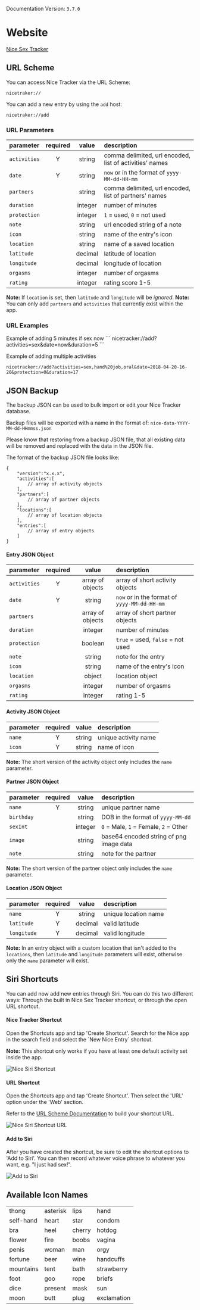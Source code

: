 Documentation Version: `3.7.0`

# Website

[Nice Sex Tracker](https://nicetracker.app)

## URL Scheme
You can access Nice Tracker via the URL Scheme:
```
nicetraker://
```

You can add a new entry by using the `add` host:
```
nicetraker://add
```

<h3>URL Parameters</h3>

|parameter| required | value | description |
|:---|:---:|:---:|:---|
|`activities`|Y| string |comma delimited, url encoded, list of activities' names |
|`date`|Y| string |`now` or in the format of `yyyy-MM-dd-HH-mm` |
|`partners`| | string | comma delimited, url encoded, list of partners' names |
|`duration`| | integer | number of minutes |
|`protection`| | integer | `1` = used, `0` = not used |
|`note`| | string | url encoded string of a note |
|`icon`| | string | name of the entry's icon |
|`location`| | string | name of a saved location |
|`latitude`| | decimal | latitude of location |
|`longitude`| | decimal | longitude of location |
|`orgasms`| | integer | number of orgasms |
|`rating`| | integer | rating score 1-5 |

**Note:** If `location` is set, then `latitude` and `longitude` will be _ignored_.
**Note:** You can only add `partners` and `activities` that currently exist within the app.

<h3>URL Examples</h3>
Example of adding 5 minutes if sex now
```
nicetracker://add?activities=sex&date=now&duration=5
```

Example of adding multiple activities
```
nicetracker://add?activities=sex,hand%20job,oral&date=2018-04-20-16-20&protection=0&duration=17
```

## JSON Backup
The backup JSON can be used to bulk import or edit your Nice Tracker database.

Backup files will be exported with a name in the format of: `nice-data-YYYY-MM-dd-HHmmss.json`

Please know that restoring from a backup JSON file, that all existing data will be removed and replaced with the data in the JSON file.

The format of the backup JSON file looks like:
```
{
    "version":"x.x.x",
    "activities":[
        // array of activity objects
    ],
    "partners":[
        // array of partner objects
    ],
    "locations":[
        // array of location objects
    ],
    "entries":[
        // array of entry objects
    ]
}
```

<h4>Entry JSON Object</h4>

|parameter| required | value | description |
|:---|:---:|:---:|:---|
|`activities`|Y| array of objects | array of short activity objects |
|`date`|Y| string |`now` or in the format of `yyyy-MM-dd-HH-mm` |
|`partners`| | array of objects | array of short partner objects |
|`duration`| | integer | number of minutes |
|`protection`| | boolean | `true` = used, `false` = not used |
|`note`| | string | note for the entry |
|`icon`| | string | name of the entry's icon |
|`location`| | object | location object |
|`orgasms`| | integer | number of orgasms |
|`rating`| | integer | rating 1-5 |

<h4>Activity JSON Object</h4>

|parameter| required | value | description |
|:---|:---:|:---:|:---|
|`name`|Y| string | unique activity name |
|`icon`|Y| string | name of icon |

**Note:** The short version of the activity object only includes the `name` parameter.

<h4>Partner JSON Object</h4>

|parameter| required | value | description |
|:---|:---:|:---:|:---|
|`name`|Y| string | unique partner name |
|`birthday`| | string | DOB in the format of `yyyy-MM-dd` |
|`sexInt`| | integer | `0` = Male, `1` = Female, `2` = Other |
|`image`| | string | base64 encoded string of png image data |
|`note`| | string | note for the partner |

**Note:** The short version of the partner object only includes the `name` parameter.

<h4>Location JSON Object</h4>

|parameter| required | value | description |
|:---|:---:|:---:|:---|
|`name`|Y| string | unique location name |
|`latitude`|Y| decimal | valid latitude |
|`longitude`|Y| decimal | valid longitude |

**Note:** In an entry object with a custom location that isn't added to the `locations`, then `latitude` and `longitude` parameters will exist, otherwise only the `name` parameter will exist.

## Siri Shortcuts

You can add now add new entries through Siri. You can do this two different ways: Through the built in Nice Sex Tracker shortcut, or through the open URL shortcut.

<h4>Nice Tracker Shortcut</h4>
Open the Shortcuts app and tap 'Create Shortcut'. Search for the Nice app in the search field and select the `New Nice Entry` shortcut.

**Note:** This shortcut only works if you have at least one default activity set inside the app.

![Nice Siri Shortcut](https://res.cloudinary.com/scottjulian/image/upload/v1541005961/nicetracker/nice-siri-shortcut.png)

<h4>URL Shortcut</h4>
Open the Shortcuts app and tap 'Create Shortcut'. Then select the 'URL' option under the 'Web' section.

Refer to the [URL Scheme Documentation](#url-scheme) to build your shortcut URL.

![Nice Siri Shortcut URL](https://res.cloudinary.com/scottjulian/image/upload/v1541005961/nicetracker/nice-siri-shortcut-url.png)

<h4>Add to Siri</h4>
After you have created the shortcut, be sure to edit the shortcut options to 'Add to Siri'. You can then record whatever voice phrase to whatever you want, e.g. "I just had sex!".

![Add to Siri](https://res.cloudinary.com/scottjulian/image/upload/v1541006400/nicetracker/siri-record.png)

## Available Icon Names

| | | | |
|--|--|--|--|
| thong | asterisk | lips | hand |
| self-hand | heart | star | condom |
|bra|heel|cherry|hotdog|
|flower|fire|boobs|vagina|
|penis|woman|man|orgy|
|fortune|beer|wine|handcuffs|
|mountains|tent|bath|strawberry|
|foot|goo|rope|briefs|
|dice|present|mask|sun|
|moon|butt|plug|exclamation|
